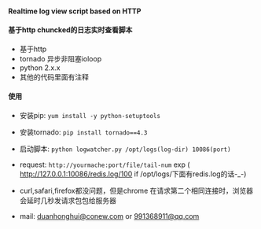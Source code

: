 ####  Realtime log view script based on HTTP
####  基于http chuncked的日志实时查看脚本
* 基于http
* tornado 异步非阻塞ioloop
* python 2.x.x 
* 其他的代码里面有注释

####  使用
* 安装pip: `yum install -y python-setuptools`
* 安装tornado: `pip install tornado==4.3`
* 启动脚本: `python logwatcher.py /opt/logs(log-dir) 10086(port)`
* request: `http://yourmache:port/file/tail-num` exp ( http://127.0.0.1:10086/redis.log/100 if /opt/logs/下面有redis.log的话-_-)
* curl,safari,firefox都没问题，但是chrome 在请求第二个相同连接时，浏览器会延时几秒发请求包包给服务器

* mail: duanhonghui@conew.com or 991368911@qq.com
